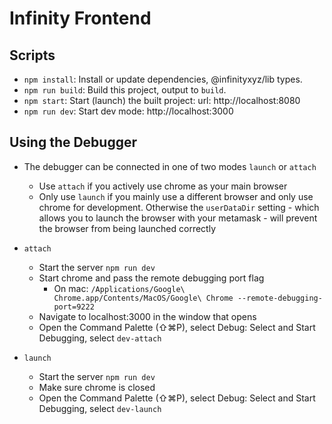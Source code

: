 # Infinity Frontend

## Scripts

- `npm install`: Install or update dependencies, @infinityxyz/lib types.
- `npm run build`: Build this project, output to `build`.
- `npm start`: Start (launch) the built project: url: http://localhost:8080
- `npm run dev`: Start dev mode: http://localhost:3000

## Using the Debugger

- The debugger can be connected in one of two modes `launch` or `attach`

  - Use `attach` if you actively use chrome as your main browser
  - Only use `launch` if you mainly use a different browser and only use chrome for development. Otherwise the `userDataDir` setting - which allows you to launch the browser with your metamask - will prevent the browser from being launched correctly

- `attach`
  - Start the server `npm run dev`
  - Start chrome and pass the remote debugging port flag
    - On mac: `/Applications/Google\ Chrome.app/Contents/MacOS/Google\ Chrome --remote-debugging-port=9222`
  - Navigate to localhost:3000 in the window that opens
  - Open the Command Palette (⇧⌘P), select Debug: Select and Start Debugging, select `dev-attach`
- `launch`
  - Start the server `npm run dev`
  - Make sure chrome is closed
  - Open the Command Palette (⇧⌘P), select Debug: Select and Start Debugging, select `dev-launch`
